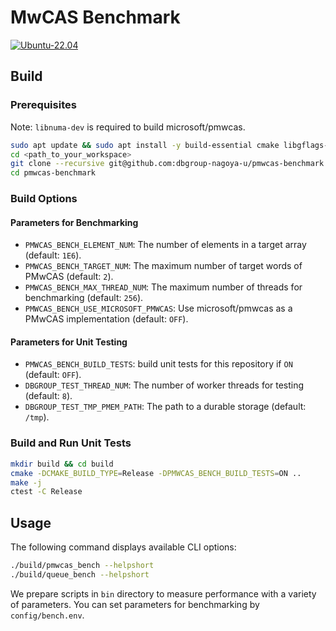 # MwCAS Benchmark

[![Ubuntu-22.04](https://github.com/dbgroup-nagoya-u/pmwcas-benchmark/actions/workflows/unit_tests.yaml/badge.svg?branch=main)](https://github.com/dbgroup-nagoya-u/pmwcas-benchmark/actions/workflows/unit_tests.yaml)

## Build

### Prerequisites

Note: `libnuma-dev` is required to build microsoft/pmwcas.

```bash
sudo apt update && sudo apt install -y build-essential cmake libgflags-dev libpmemobj-cpp-dev libnuma-dev
cd <path_to_your_workspace>
git clone --recursive git@github.com:dbgroup-nagoya-u/pmwcas-benchmark.git
cd pmwcas-benchmark
```

### Build Options

#### Parameters for Benchmarking

- `PMWCAS_BENCH_ELEMENT_NUM`: The number of elements in a target array (default: `1E6`).
- `PMWCAS_BENCH_TARGET_NUM`: The maximum number of target words of PMwCAS (default: `2`).
- `PMWCAS_BENCH_MAX_THREAD_NUM`: The maximum number of threads for benchmarking (default: `256`).
- `PMWCAS_BENCH_USE_MICROSOFT_PMWCAS`: Use microsoft/pmwcas as a PMwCAS implementation (default: `OFF`).

#### Parameters for Unit Testing

- `PMWCAS_BENCH_BUILD_TESTS`: build unit tests for this repository if `ON` (default: `OFF`).
- `DBGROUP_TEST_THREAD_NUM`: The number of worker threads for testing (default: `8`).
- `DBGROUP_TEST_TMP_PMEM_PATH`: The path to a durable storage (default: `/tmp`).

### Build and Run Unit Tests

```bash
mkdir build && cd build
cmake -DCMAKE_BUILD_TYPE=Release -DPMWCAS_BENCH_BUILD_TESTS=ON ..
make -j
ctest -C Release
```

## Usage

The following command displays available CLI options:

```bash
./build/pmwcas_bench --helpshort
./build/queue_bench --helpshort
```

We prepare scripts in `bin` directory to measure performance with a variety of parameters. You can set parameters for benchmarking by `config/bench.env`.
